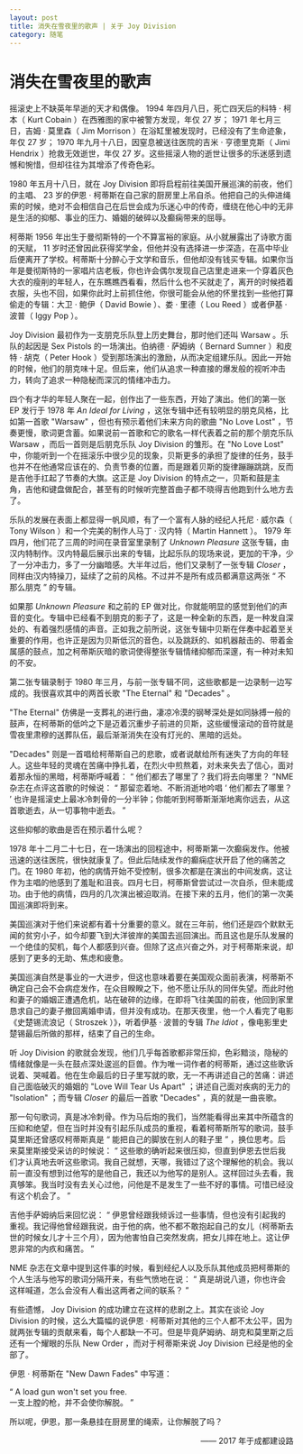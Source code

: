 ```yaml
---
layout: post
title: 消失在雪夜里的歌声 | 关于 Joy Division
category: 随笔
---
```

 
# 消失在雪夜里的歌声

摇滚史上不缺英年早逝的天才和偶像。 1994 年四月八日，死亡四天后的科特 · 柯本（ Kurt Cobain ）在西雅图的家中被警方发现，年仅 27 岁； 1971 年七月三日，吉姆 · 莫里森（ Jim Morrison ）在浴缸里被发现时，已经没有了生命迹象，年仅 27 岁； 1970 年九月十八日，因窒息被送往医院的吉米 · 亨德里克斯（ Jimi Hendrix ）抢救无效逝世，年仅 27 岁。这些摇滚人物的逝世让很多的乐迷感到遗憾和惋惜，但却往往为其增添了传奇色彩。


1980 年五月十八日，就在 Joy Division 即将启程前往美国开展巡演的前夜，他们的主唱、 23 岁的伊恩 · 柯蒂斯在自己家的厨房里上吊自杀。他把自己的头伸进绳索的时候，绝对不会相信自己在后世会成为乐迷心中的传奇，缠绕在他心中的无非是生活的抑郁、事业的压力、婚姻的破碎以及癫痫带来的屈辱。


柯蒂斯 1956 年出生于曼彻斯特的一个不算富裕的家庭。从小就展露出了诗歌方面的天赋， 11 岁时还曾因此获得奖学金，但他并没有选择进一步深造，在高中毕业后便离开了学校。柯蒂斯十分醉心于文学和音乐，但他却没有钱买专辑。如果你当年是曼彻斯特的一家唱片店老板，你也许会偶尔发现自己店里走进来一个穿着灰色大衣的瘦削的年轻人，在东瞧瞧西看看，然后什么也不买就走了，离开的时候捂着衣服，头也不回，如果你此时上前抓住他，你很可能会从他的怀里找到一些他打算偷走的专辑：大卫 · 鲍伊（ David Bowie ）、娄 · 里德（ Lou Reed ）或者伊基 · 波普（ Iggy Pop ）。


Joy Division 最初作为一支朋克乐队登上历史舞台，那时他们还叫 Warsaw 。乐队的起因是 Sex Pistols 的一场演出。伯纳德 · 萨姆纳（ Bernard Sumner ）和皮特 · 胡克（ Peter Hook ）受到那场演出的激励，从而决定组建乐队。因此一开始的时候，他们的朋克味十足。但后来，他们从追求一种直接的爆发般的视听冲击力，转向了追求一种隐秘而深沉的情绪冲击力。

四个有才华的年轻人聚在一起，创作出了一些东西，开始了演出。他们的第一张 EP 发行于 1978 年<i> An Ideal for Living </i>，这张专辑中还有较明显的朋克风格，比如第一首歌 "Warsaw" ，但也有预示着他们未来方向的歌曲 "No Love Lost" ，节奏更慢，歌词更含蓄。如果说前一首歌和它的歌名一样代表着之前的那个朋克乐队 Warsaw ，而后一首则是后朋克乐队 Joy Division 的雏形。在 "No Love Lost" 中，你能听到一个在摇滚乐中很少见的现象，贝斯更多的承担了旋律的任务，鼓手也并不在他通常应该在的、负责节奏的位置，而是跟着贝斯的旋律蹦蹦跳跳，反而是吉他手扛起了节奏的大旗。这正是 Joy Division 的特点之一，贝斯和鼓是主角，吉他和键盘做配合，甚至有的时候听完整首曲子都不晓得吉他跑到什么地方去了。


乐队的发展在表面上都显得一帆风顺，有了一个富有人脉的经纪人托尼 · 威尔森（ Tony Wilson ）和一个完美的制作人马丁 · 汉内特（ Martin Hannett ）。 1979 年四月，他们花了三周的时间在录音室里录制了<i> Unknown Pleasure </i>这张专辑，由汉内特制作。汉内特最后展示出来的专辑，比起乐队的现场来说，更加的干净，少了一分冲击力，多了一分幽暗感。大半年过后，他们又录制了一张专辑<i> Closer </i>，同样由汉内特操刀，延续了之前的风格。不过并不是所有成员都满意这两张 “ 不那么朋克 ” 的专辑。


如果那<i> Unknown Pleasure </i>和之前的 EP 做对比，你就能明显的感觉到他们的声音的变化。专辑中已经看不到朋克的影子了，这是一种全新的东西，是一种发自深处的、有着强烈感情的声音。正如我之前所说，这张专辑中贝斯在伴奏中起着至关重要的作用，也许正是因为贝斯低沉的音色，以及跳跃的、如机器敲击的、带着金属感的鼓点，加之柯蒂斯灰暗的歌词使得整张专辑情绪抑郁而深邃，有一种对未知的不安。


第二张专辑录制于 1980 年三月，与前一张专辑不同，这些歌都是一边录制一边写成的。我很喜欢其中的两首长歌 "The Eternal" 和 "Decades" 。

"The Eternal" 仿佛是一支葬礼的进行曲，凄凉冷漠的钢琴深处是如同脉搏一般的鼓声，在柯蒂斯的低吟之下是迈着沉重步子前进的贝斯，这些缓慢滚动的音符就是雪夜里肃穆的送葬队伍，最后渐渐消失在没有灯光的、黑暗的远处。


"Decades" 则是一首唱给柯蒂斯自己的悲歌，或者说献给所有迷失了方向的年轻人。这些年轻的灵魂在苦痛中挣扎着，在烈火中煎熬着，对未来失去了信心，面对着那永恒的黑暗，柯蒂斯呼喊着： “ 他们都去了哪里了？我们将去向哪里？ ”NME 杂志在点评这首歌的时候说： “ 那留恋着地、不断消逝地吟唱 ‘ 他们都去了哪里？ ’ 也许是摇滚史上最冰冷刺骨的一分半钟；你能听到柯蒂斯渐渐地离你远去，从这首歌逝去，从一切事物中逝去。 ”


这些抑郁的歌曲是否在预示着什么呢？


1978 年十二月二十七日，在一场演出的回程途中，柯蒂斯第一次癫痫发作。他被迅速的送往医院，很快就康复了。但此后陆续发作的癫痫症状开启了他的痛苦之门。在 1980 年初，他的病情开始不受控制，很多次都是在演出的中间发病，这让作为主唱的他感到了羞耻和沮丧。四月七日，柯蒂斯曾尝试过一次自杀，但未能成功。由于他的病情，四月的几次演出被迫取消。在接下来的五月，他们的第一次美国巡演即将到来。

美国巡演对于他们来说都有着十分重要的意义。就在三年前，他们还是四个默默无闻的贫穷小子，如今却要飞到大洋彼岸的美国去巡回演出。而且这也是乐队发展的一个绝佳的契机，每个人都感到兴奋。但除了这点兴奋之外，对于柯蒂斯来说，却感到了更多的无助、焦虑和疲惫。


美国巡演自然是事业的一大进步，但这也意味着要在美国观众面前表演，柯蒂斯不确定自己会不会病症发作，在众目睽睽之下，他不愿让乐队的同伴失望。而此时他和妻子的婚姻正遭遇危机，站在破碎的边缘，在即将飞往美国的前夜，他回到家里恳求自己的妻子撤回离婚申请，但并没有成功。在那天夜里，他一个人看完了电影《史楚锡流浪记（ Stroszek ）》，听着伊基 · 波普的专辑<i> The Idiot </i>，像电影里史楚锡最后所做的那样，结束了自己的生命。


听 Joy Division 的歌就会发现，他们几乎每首歌都非常压抑，色彩黯淡，隐秘的情绪就像是一头在鼓点深处逡巡的巨兽。作为唯一词作者的柯蒂斯，通过这些歌诉说着、哭喊着。他在生命最后的日子里写就的歌，无一不再讲述自己的苦痛：讲述自己面临破灭的婚姻的 "Love Will Tear Us Apart" ；讲述自己面对疾病的无力的 "Isolation" ；而专辑<i> Closer </i>的最后一首歌 "Decades" ，真的就是一曲丧歌。


那一句句歌词，真是冰冷刺骨。作为马后炮的我们，当然能看得出来其中所蕴含的压抑和绝望，但在当时并没有引起乐队成员的重视，看着柯蒂斯所写的歌词，鼓手莫里斯还曾感叹柯蒂斯真是 “ 能把自己的脚放在别人的鞋子里 ” ，换位思考。后来莫里斯接受采访的时候说： “ 这些歌的确听起来很压抑，但直到伊恩去世后我们才认真地去听这些歌词。我自己就想，天哪，我错过了这个理解他的机会。我以前一直没有想到过他写的是他自己，我还以为他写的是别人。这样回过头去看，我真够笨。我当时没有去关心过他，问他是不是发生了一些不好的事情。可惜已经没有这个机会了。 ”

吉他手萨姆纳后来回忆说： “ 伊恩曾经跟我倾诉过一些事情，但也没有引起我的重视。我记得他曾经跟我说，由于他的病，他不都不敢抱起自己的女儿（柯蒂斯去世的时候女儿才十三个月），因为他害怕自己突然发病，把女儿摔在地上。这让伊恩非常的内疚和痛苦。 ”

NME 杂志在文章中提到这件事的时候，看到经纪人以及乐队其他成员把柯蒂斯的个人生活与他写的歌词分隔开来，有些气愤地在说： “ 真是胡说八道，你也许会这样喊道，怎么会没有人看出这两者之间的联系？ ”


有些遗憾， Joy Division 的成功建立在这样的悲剧之上。其实在谈论 Joy Division 的时候，这么大篇幅的说伊恩 · 柯蒂斯对其他的三个人都不太公平，因为就两张专辑的贡献来看，每个人都缺一不可。但是毕竟萨姆纳、胡克和莫里斯之后还有一个耀眼的乐队 New Order ，而对于柯蒂斯来说 Joy Division 已经是他的全部了。


伊恩 · 柯蒂斯在 "New Dawn Fades" 中写道：

“ A load gun won't set you free. <br>
一支上膛的枪，并不会使你解脱。 ”

所以呢，伊恩，那一条悬挂在厨房里的绳索，让你解脱了吗？

<p align="right">—— 2017 年于成都建设路</p>
